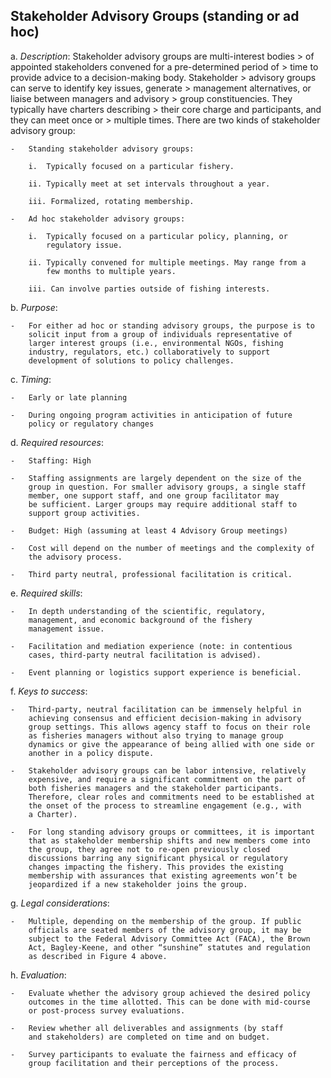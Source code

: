 ## Stakeholder Advisory Groups (standing or ad hoc)

a.  *Description*: Stakeholder advisory groups are multi-interest bodies
    > of appointed stakeholders convened for a pre-determined period of
    > time to provide advice to a decision-making body. Stakeholder
    > advisory groups can serve to identify key issues, generate
    > management alternatives, or liaise between managers and advisory
    > group constituencies. They typically have charters describing
    > their core charge and participants, and they can meet once or
    > multiple times. There are two kinds of stakeholder advisory group:

    -   Standing stakeholder advisory groups:

        i.  Typically focused on a particular fishery.

        ii. Typically meet at set intervals throughout a year.

        iii. Formalized, rotating membership.

    -   Ad hoc stakeholder advisory groups:

        i.  Typically focused on a particular policy, planning, or
            regulatory issue.

        ii. Typically convened for multiple meetings. May range from a
            few months to multiple years.

        iii. Can involve parties outside of fishing interests.

b.  *Purpose*:

    -   For either ad hoc or standing advisory groups, the purpose is to
        solicit input from a group of individuals representative of
        larger interest groups (i.e., environmental NGOs, fishing
        industry, regulators, etc.) collaboratively to support
        development of solutions to policy challenges.

c.  *Timing*:

    -   Early or late planning

    -   During ongoing program activities in anticipation of future
        policy or regulatory changes

d.  *Required resources*:

    -   Staffing: High

    -   Staffing assignments are largely dependent on the size of the
        group in question. For smaller advisory groups, a single staff
        member, one support staff, and one group facilitator may
        be sufficient. Larger groups may require additional staff to
        support group activities.

    -   Budget: High (assuming at least 4 Advisory Group meetings)

    -   Cost will depend on the number of meetings and the complexity of
        the advisory process.

    -   Third party neutral, professional facilitation is critical.

e.  *Required skills*:

    -   In depth understanding of the scientific, regulatory,
        management, and economic background of the fishery
        management issue.

    -   Facilitation and mediation experience (note: in contentious
        cases, third-party neutral facilitation is advised).

    -   Event planning or logistics support experience is beneficial.

f.  *Keys to success*:

    -   Third-party, neutral facilitation can be immensely helpful in
        achieving consensus and efficient decision-making in advisory
        group settings. This allows agency staff to focus on their role
        as fisheries managers without also trying to manage group
        dynamics or give the appearance of being allied with one side or
        another in a policy dispute.

    -   Stakeholder advisory groups can be labor intensive, relatively
        expensive, and require a significant commitment on the part of
        both fisheries managers and the stakeholder participants.
        Therefore, clear roles and commitments need to be established at
        the onset of the process to streamline engagement (e.g., with
        a Charter).

    -   For long standing advisory groups or committees, it is important
        that as stakeholder membership shifts and new members come into
        the group, they agree not to re-open previously closed
        discussions barring any significant physical or regulatory
        changes impacting the fishery. This provides the existing
        membership with assurances that existing agreements won’t be
        jeopardized if a new stakeholder joins the group.

g.  *Legal considerations*:

    -   Multiple, depending on the membership of the group. If public
        officials are seated members of the advisory group, it may be
        subject to the Federal Advisory Committee Act (FACA), the Brown
        Act, Bagley-Keene, and other “sunshine” statutes and regulation
        as described in Figure 4 above.

h.  *Evaluation*:

    -   Evaluate whether the advisory group achieved the desired policy
        outcomes in the time allotted. This can be done with mid-course
        or post-process survey evaluations.

    -   Review whether all deliverables and assignments (by staff
        and stakeholders) are completed on time and on budget.

    -   Survey participants to evaluate the fairness and efficacy of
        group facilitation and their perceptions of the process.

